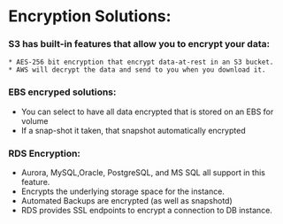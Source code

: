  # Encryption Solutions:

  ### S3 has built-in features that allow you to encrypt your data:
    * AES-256 bit encryption that encrypt data-at-rest in an S3 bucket.
    * AWS will decrypt the data and send to you when you download it.

### EBS encryped solutions:
* You can select to have all data encrypted that is stored on an EBS for volume
* If a snap-shot it taken, that snapshot automatically encrypted

### RDS Encryption:
* Aurora, MySQL,Oracle, PostgreSQL, and MS SQL all support in this feature.
* Encrypts the underlying storage space for the instance.
* Automated Backups are encrypted (as well as snapshotd)
* RDS provides SSL endpoints to encrypt a connection to DB instance.
